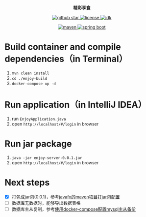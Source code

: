 <p align="center">
	<strong>精彩享食</strong>
</p>
<p align="center">
    <a target="blank" href="https://github.com/Helltractor/enjoy-take-out">
        <img src="https://img.shields.io/github/stars/Helltractor/enjoy-take-out.svg?style=social" alt="github star"/>
    </a>
    <a target="_blank" href="https://opensource.org/licenses/MIT">
        <img src="https://img.shields.io/:license-MIT-blue.svg" alt="license"/>
    </a>
    <a target="_blank" href="https://github.com/Helltractor/Securities-Trading-System">
        <img src='https://img.shields.io/badge/JDK-1.8.0_40+-green.svg' alt='jdk'/>
    </a>
<p/>
<p align="center">
    <a target="blank" href="https://github.com/Helltractor/Securities-Trading-System">
        <img src='https://img.shields.io/badge/Maven-3.9.6-blue.svg' alt='maven'/>
    </a>
    <a target="_blank" href="https://github.com/Helltractor/Securities-Trading-System">
        <img src='https://img.shields.io/badge/Spring%20Boot-2.7.3-green.svg' alt='spring boot'/>
    </a>
</p>

# Build container and compile dependencies（in Terminal）

1. `mvn clean install`
2. `cd ./enjoy-build`
3. `docker-compose up -d`

# Run application（in IntelliJ IDEA）

1. run `EnjoyApplication.java`
2. open `http://localhost/#/login` in browser

# Run jar package

1. `java -jar enjoy-server-0.0.1.jar`
2. open `http://localhost/#/login` in browser

# Next steps

- [x] 打包成jar包(0.0.1)，参考[javafx的maven项目打jar包配置](https://www.bingbaihanji.com/archives/javafxPackagingConfiguration#javafx%E7%9A%84maven%E9%A1%B9%E7%9B%AE%E6%89%93jar%E5%8C%85%E9%85%8D%E7%BD%AE)
- [ ] 数据库无数据时，能够导出数据表格
- [ ] 数据库主从复制，参考[使用docker-compose配置mysql主从备份](https://www.enjoytoday.cn/2024/01/11/%E4%BD%BF%E7%94%A8docker-compose%E9%85%8D%E7%BD%AEmysql%E4%B8%BB%E4%BB%8E%E5%A4%87%E4%BB%BD/)
